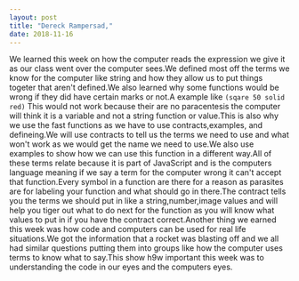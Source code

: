 ```yaml
---
layout: post
title: "Dereck Rampersad,"
date: 2018-11-16
---
```

We learned this week on how the computer reads the expression we give it as our class went over the computer sees.We defined most off the terms we know for the computer like string and how they allow us to put things togeter that aren't defined.We also learned why some functions would be wrong if they did have certain marks or not.A example like
```(sqare 50 solid red)```
This would not work because their are no paracentesis the computer will think it is a variable and not a string function or value.This is also why we use the fast functions as we have to use contracts,examples, and defineing.We will use contracts to tell us the terms we need to use and what won't work as we would get the name we need to use.We also use examples to show how we can use this function in a different way.All of these terms relate because it is part of JavaScript and is the computers language meaning if we say a term for the computer wrong it can't accept that function.Every symbol in a function are there for a reason as parasites are for labeling your function and what should go in there.The contract tells you the terms we should put in like a string,number,image values and will help you tiger out what to do next for the function as you will know what values to put in if you have the contract correct.Another thing we earned this week was how code and computers can be used for real life situations.We got the information that a rocket was blasting off and we all had similar questions putting them into groups like how the computer uses terms to know what to say.This show h9w important this week was to understanding the  code in our eyes and the computers eyes.
